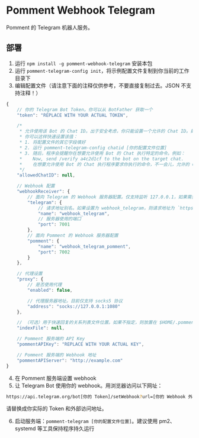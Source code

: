 # Pomment Webhook Telegram

Pomment 的 Telegram 机器人服务。

## 部署

1. 运行 `npm install -g pomment-webhook-telegram` 安装本包
2. 运行 `pomment-telegram-config init`，将示例配置文件复制到你当前的工作目录下
3. 编辑配置文件（请注意下面的注释仅供参考，不要直接复制过去。JSON 不支持注释！）

```javascript
{
    // 你的 Telegram Bot Token。你可以从 BotFather 获取一个
    "token": "REPLACE WITH YOUR ACTUAL TOKEN",

    /*
     * 允许使用该 Bot 的 Chat ID。出于安全考虑，你只能设置一个允许的 Chat ID。如果需要多人管理，请建立群组
     * 你可以这样快速设置该值：
     * 1. 将配置文件的其它字段填好
     * 2. 运行 pomment-telegram-config chatid [你的配置文件位置]
     * 3. 随后，程序会提醒你在想要允许使用 Bot 的 Chat 执行特定的命令。例如：
     *    Now, send /verify a4c2d1cf to the bot on the target chat.
     *    在想要允许使用 Bot 的 Chat 执行程序要求你执行的命令，不一会儿，允许的 Chat ID 就设置为你想要的了
     */
    "allowedChatID": null,

    // Webhook 配置
    "webhookReceiver": {
        // 面向 Telegram 的 Webhook 服务器配置。仅支持监听 127.0.0.1，如果需要外网访问，请使用 nginx 等进行反代
        "telegram": {
            // 请求地址别名。如果设置为 webhook_telegram，则请求地址为 `https://example.com/webhook_telegram`
            "name": "webhook_telegram",
            // 服务器使用的端口
            "port": 7001
        },
        // 面向 Pomment 的 Webhook 服务器配置
        "pomment": {
            "name": "webhook_telegram_pomment",
            "port": 7002
        }
    },

    // 代理设置
    "proxy": {
        // 是否使用代理
        "enabled": false,

        // 代理服务器地址。目前仅支持 socks5 协议
        "address": "socks://127.0.0.1:1080"
    },

    // （可选）用于快速回复的关系列表文件位置。如果不指定，则放置在 $HOME/.pomment_telegram/你的 Token.json
    "indexFile": null,

    // Pomment 服务端的 API Key
    "pommentAPIKey": "REPLACE WITH YOUR ACTUAL KEY",

    // Pomment 服务端的 Webhook 地址
    "pommentAPIServer": "http://example.com"
}
```

4. 在 Pomment 服务端设置 webhook
5. 让 Telegram Bot 使用你的 webhook。用浏览器访问以下网址：

```bash
https://api.telegram.org/bot[你的 Token]/setWebhook?url=[你的 Webhook 外部访问地址]
```

请替换成你实际的 Token 和外部访问地址。

6. 启动服务端：`pomment-telegram [你的配置文件位置]`。建议使用 pm2、systemd 等工具保持程序持久运行

